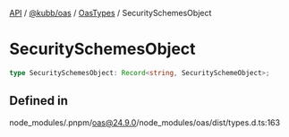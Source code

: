 [API](../../../../../packages.md) / [@kubb/oas](../../../index.md) / [OasTypes](../index.md) / SecuritySchemesObject

# SecuritySchemesObject

```ts
type SecuritySchemesObject: Record<string, SecuritySchemeObject>;
```

## Defined in

node\_modules/.pnpm/oas@24.9.0/node\_modules/oas/dist/types.d.ts:163
